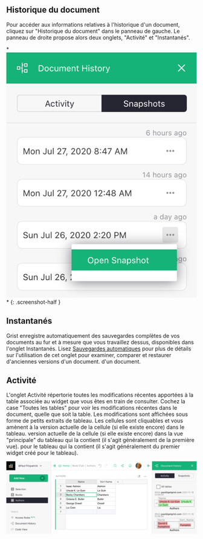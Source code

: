 Historique du document
------------------

Pour accéder aux informations relatives à l'historique d'un document, cliquez sur "Historique du document" dans le panneau de gauche.
Le panneau de droite propose alors deux onglets, "Activité" et "Instantanés".

<span class="screenshot-large">* ![Historique du document](images/automatic-backups/doc-history.png)*</span>
{: .screenshot-half }

## Instantanés

Grist enregistre automatiquement des sauvegardes complètes de vos documents au fur et à mesure que vous travaillez dessus,
disponibles dans l'onglet Instantanés. Lisez [Sauvegardes automatiques](automatic-backups.md)
pour plus de détails sur l'utilisation de cet onglet pour examiner, comparer et restaurer d'anciennes versions d'un document.
d'un document.

## Activité

L'onglet Activité répertorie toutes les modifications récentes apportées à la table associée au widget
que vous êtes en train de consulter. Cochez la case "Toutes les tables" pour voir les
modifications récentes dans le document, quelle que soit la table. Les modifications sont affichées
sous forme de petits extraits de tableau. Les cellules sont cliquables et vous amènent à la version actuelle de la cellule (si elle existe encore) dans le tableau.
version actuelle de la cellule (si elle existe encore) dans la vue "principale" du tableau qui la contient (il s'agit généralement de la première vue).
pour le tableau qui la contient (il s'agit généralement du premier widget créé pour
le tableau).

![Activité de document](images/document-history/author-activity.png)

